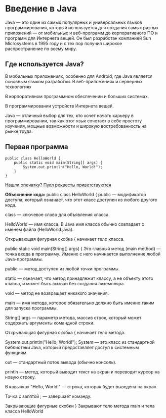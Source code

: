 <div class="container" markdown="block">
    
# Введение в Java
Java — это один из самых популярных и универсальных языков программирования, который используется для создания самых разных приложений — от мобильных и веб-программ до корпоративного ПО и программ для Интернета вещей. Он был разработан компанией Sun Microsystems в 1995 году и с тех пор получил широкое распространение по всему миру.
## Где используется Java?
В мобильных приложениях, особенно для Android, где Java является основным языком разработки.
В веб-приложениях и серверных технологиях

В корпоративном программном обеспечении и больших системах.

В программировании устройств Интернета вещей.

Java — отличный выбор для тех, кто хочет начать карьеру в программировании, так как этот язык сочетает в себе простоту изучения, мощные возможности и широкую востребованность на рынке труда.

## Первая программа
``` { .java }
public class HelloWorld {
    public static void main(String[] args) {
        System.out.println("Hello, World!");
    }
}
```

[Нашли опечатку? Пулл реквесты приветствуются ](https://github.com/u2coder/test-repo-java/blob/main/README.md)

**Объяснение кода:**
public class HelloWorld {
public — модификатор доступа, который означает, что этот класс доступен из любого другого кода.

class — ключевое слово для объявления класса.

HelloWorld — имя класса. В Java имя класса обычно совпадает с именем файла (HelloWorld.java).

Открывающая фигурная скобка { начинает тело класса.

public static void main(String[] args) {
Это главный метод (main method) — точка входа в программу. Именно с него начинается выполнение любой Java-программы.

public — метод доступен из любой точки программы.

static — означает, что метод принадлежит классу, а не объекту этого класса, и может быть вызван без создания экземпляра.

void — метод не возвращает никакого значения.

main — имя метода, которое обязательно должно быть именно таким для запуска программы.

String[] args — параметр метода, массив строк, который может содержать аргументы командной строки.

Открывающая фигурная скобка { начинает тело метода.

System.out.println("Hello, World!");
System — это класс из стандартной библиотеки Java, который предоставляет доступ к системным функциям.

out — стандартный поток вывода (обычно консоль).

println — метод, который выводит текст на экран и переводит курсор на новую строку.

В кавычках "Hello, World!" — строка, которая будет выведена на экран.

Точка с запятой ; — завершает команду.

Закрывающие фигурные скобки }
Закрывают тело метода main и тела класса HelloWorld

</div>
